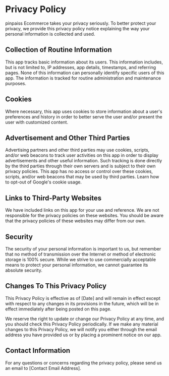 # Privacy Policy

pinpaiss Ecommerce takes your privacy seriously. To better protect your privacy, we provide this privacy policy notice explaining the way your personal information is collected and used.

## Collection of Routine Information

This app tracks basic information about its users. This information includes, but is not limited to, IP addresses, app details, timestamps, and referring pages. None of this information can personally identify specific users of this app. The information is tracked for routine administration and maintenance purposes.

## Cookies

Where necessary, this app uses cookies to store information about a user's preferences and history in order to better serve the user and/or present the user with customized content.

## Advertisement and Other Third Parties

Advertising partners and other third parties may use cookies, scripts, and/or web beacons to track user activities on this app in order to display advertisements and other useful information. Such tracking is done directly by the third parties through their own servers and is subject to their own privacy policies. This app has no access or control over these cookies, scripts, and/or web beacons that may be used by third parties. Learn how to opt-out of Google's cookie usage.

## Links to Third-Party Websites

We have included links on this app for your use and reference. We are not responsible for the privacy policies on these websites. You should be aware that the privacy policies of these websites may differ from our own.

## Security

The security of your personal information is important to us, but remember that no method of transmission over the Internet or method of electronic storage is 100% secure. While we strive to use commercially acceptable means to protect your personal information, we cannot guarantee its absolute security.

## Changes To This Privacy Policy

This Privacy Policy is effective as of [Date] and will remain in effect except with respect to any changes in its provisions in the future, which will be in effect immediately after being posted on this page.

We reserve the right to update or change our Privacy Policy at any time, and you should check this Privacy Policy periodically. If we make any material changes to this Privacy Policy, we will notify you either through the email address you have provided us or by placing a prominent notice on our app.

## Contact Information

For any questions or concerns regarding the privacy policy, please send us an email to [Contact Email Address].

